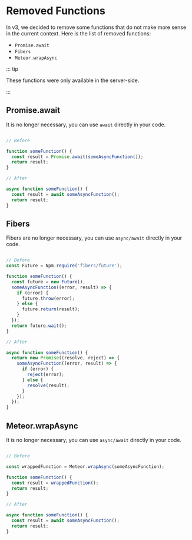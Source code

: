 # Removed Functions

In v3, we decided to remove some functions that do not make more sense in the current context.
Here is the list of removed functions:

  - `Promise.await`
  - `Fibers`
  - `Meteor.wrapAsync`


::: tip

These functions were only available in the server-side.

:::

## Promise.await

It is no longer necessary, you can use `await` directly in your code.

```javascript

// Before

function someFunction() {
  const result = Promise.await(someAsyncFunction());
  return result;
}

// After

async function someFunction() {
  const result = await someAsyncFunction();
  return result;
}

```



## Fibers

Fibers are no longer necessary, you can use `async/await` directly in your code.

```javascript

// Before
const Future = Npm.require('fibers/future');

function someFunction() {
  const future = new Future();
  someAsyncFunction((error, result) => {
    if (error) {
      future.throw(error);
    } else {
      future.return(result);
    }
  });
  return future.wait();
}

// After

async function someFunction() {
  return new Promise((resolve, reject) => {
    someAsyncFunction((error, result) => {
      if (error) {
        reject(error);
      } else {
        resolve(result);
      }
    });
  });
}

```

## Meteor.wrapAsync

It is no longer necessary, you can use `async/await` directly in your code.

```javascript

// Before

const wrappedFunction = Meteor.wrapAsync(someAsyncFunction);

function someFunction() {
  const result = wrappedFunction();
  return result;
}

// After

async function someFunction() {
  const result = await someAsyncFunction();
  return result;
}

```
